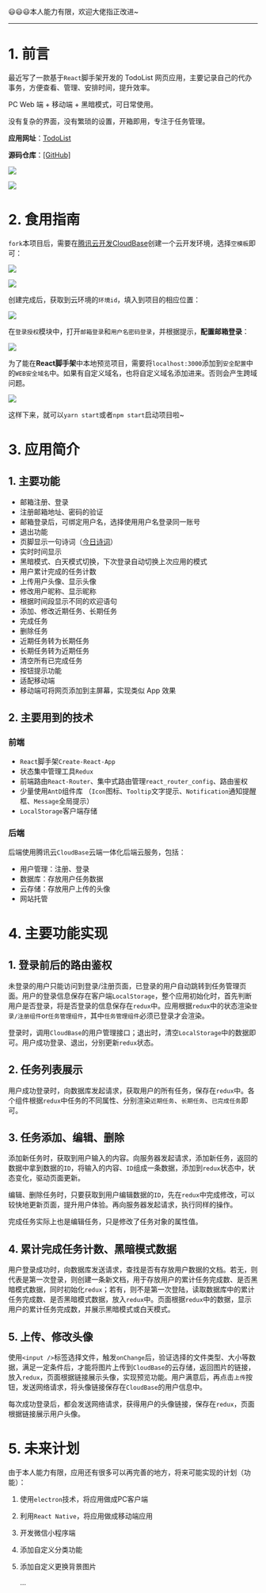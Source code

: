 😃😃😃本人能力有限，欢迎大佬指正改进~

***

# 1. 前言

最近写了一款基于`React`脚手架开发的 TodoList 网页应用，主要记录自己的代办事务，方便查看、管理、安排时间，提升效率。

PC Web 端 + 移动端 + 黑暗模式，可日常使用。

没有复杂的界面，没有繁琐的设置，开箱即用，专注于任务管理。

**应用网址**：<a href="https://lzxtodo.top" target="_blank">TodoList</a>

**源码仓库**：<a href="https://github.com/lzxjack/React-TodoList" target="_blank">[GitHub]</a>

![](https://jack-img.oss-cn-hangzhou.aliyuncs.com/img/20210602113432.png)

![](https://jack-img.oss-cn-hangzhou.aliyuncs.com/img/20210602113848.png)

# 2. 食用指南

`fork`本项目后，需要在<a href="https://console.cloud.tencent.com/tcb/env" target="_blank">腾讯云开发CloudBase</a>创建一个云开发环境，选择`空模板`即可：

![](https://jack-img.oss-cn-hangzhou.aliyuncs.com/img/20210602191232.png)

![](https://jack-img.oss-cn-hangzhou.aliyuncs.com/img/20210602191349.png)

创建完成后，获取到云环境的`环境id`，填入到项目的相应位置：

![](https://jack-img.oss-cn-hangzhou.aliyuncs.com/img/20210602191546.png)

在`登录授权`模块中，打开`邮箱登录`和`用户名密码登录`，并根据提示，**配置邮箱登录**：

![](https://jack-img.oss-cn-hangzhou.aliyuncs.com/img/20210602191714.png)

为了能在**React脚手架**中本地预览项目，需要将`localhost:3000`添加到`安全配置`中的`WEB安全域名`中。如果有自定义域名，也将自定义域名添加进来。否则会产生跨域问题。

![](https://jack-img.oss-cn-hangzhou.aliyuncs.com/img/20210602192040.png)

这样下来，就可以`yarn start`或者`npm start`启动项目啦~

# 3. 应用简介

## 1. 主要功能

-   邮箱注册、登录
-   注册邮箱地址、密码的验证
-   邮箱登录后，可绑定用户名，选择使用用户名登录同一账号
-   退出功能
-   页脚显示一句诗词（<a href="https://www.jinrishici.com/" target="_blank">今日诗词</a>）
-   实时时间显示
-   黑暗模式、白天模式切换，下次登录自动切换上次应用的模式
-   用户累计完成的任务计数
-   上传用户头像、显示头像
-   修改用户昵称、显示昵称
-   根据时间段显示不同的欢迎语句
-   添加、修改近期任务、长期任务
-   完成任务
-   删除任务
-   近期任务转为长期任务
-   长期任务转为近期任务
-   清空所有已完成任务
-   按钮提示功能
-   适配移动端
-   移动端可将网页添加到主屏幕，实现类似 App 效果

## 2. 主要用到的技术

### 前端

-   `React`脚手架`Create-React-App`
-   状态集中管理工具`Redux`
-   前端路由`React-Router`、集中式路由管理`react_router_config`、路由鉴权
-   少量使用`AntD`组件库 （`Icon`图标、`Tooltip`文字提示、`Notification`通知提醒框、`Message`全局提示）
-   `LocalStorage`客户端存储

### 后端

后端使用腾讯云`CloudBase`云端一体化后端云服务，包括：

-   用户管理：注册、登录
-   数据库：存放用户任务数据
-   云存储：存放用户上传的头像
-   网站托管

# 4. 主要功能实现

## 1. 登录前后的路由鉴权

未登录的用户只能访问到登录/注册页面，已登录的用户自动跳转到任务管理页面。用户的登录信息保存在客户端`LocalStorage`，整个应用初始化时，首先判断用户是否登录，将是否登录的信息保存在`redux`中。应用根据`redux`中的状态渲染`登录/注册组件`or`任务管理组件`，其中`任务管理组件`必须已登录才会渲染。

登录时，调用`CloudBase`的用户管理接口；退出时，清空`LocalStorage`中的数据即可。用户成功登录、退出，分别更新`redux`状态。

## 2. 任务列表展示

用户成功登录时，向数据库发起请求，获取用户的所有任务，保存在`redux`中。各个组件根据`redux`中任务的不同属性、分别渲染`近期任务`、`长期任务`、`已完成任务`即可。

## 3. 任务添加、编辑、删除

添加新任务时，获取到用户输入的内容。向服务器发起请求，添加新任务，返回的数据中拿到数据的`ID`，将输入的内容、`ID`组成一条数据，添加到`redux`状态中，状态变化，驱动页面更新。

编辑、删除任务时，只要获取到用户编辑数据的`ID`，先在`redux`中完成修改，可以较快地更新页面，提升用户体验。再向服务器发起请求，执行同样的操作。

完成任务实际上也是编辑任务，只是修改了任务对象的属性值。

## 4. 累计完成任务计数、黑暗模式数据

用户登录成功时，向数据库发送请求，查找是否有存放用户数据的文档。若无，则代表是第一次登录，则创建一条新文档，用于存放用户的累计任务完成数、是否黑暗模式数据，同时初始化`redux`；若有，则不是第一次登陆，读取数据库中的累计任务完成数、是否黑暗模式数据，放入`redux`中。页面根据`redux`中的数据，显示用户的累计任务完成数，并展示黑暗模式或白天模式。

## 5. 上传、修改头像

使用`<input />`标签选择文件，触发`onChange`后，验证选择的文件类型、大小等数据，满足一定条件后，才能将图片上传到`CloudBase`的云存储，返回图片的链接，放入`redux`，页面根据链接展示头像，实现预览功能。用户满意后，再点击`上传`按钮，发送网络请求，将头像链接保存在`CloudBase`的用户信息中。

每次成功登录后，都会发送网络请求，获得用户的头像链接，保存在`redux`，页面根据链接展示用户头像。

# 5. 未来计划

由于本人能力有限，应用还有很多可以再完善的地方，将来可能实现的计划（功能）：

1. 使用`electron`技术，将应用做成PC客户端

2. 利用`React Native`，将应用做成移动端应用

3. 开发微信小程序端

4. 添加自定义分类功能

5. 添加自定义更换背景图片

   ...